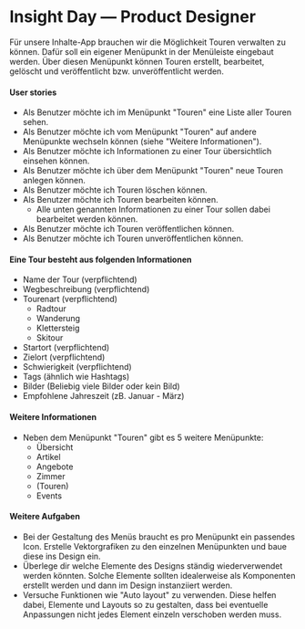 # Insight Day — Product Designer

Für unsere Inhalte-App brauchen wir die Möglichkeit Touren verwalten zu können.
Dafür soll ein eigener Menüpunkt in der Menüleiste eingebaut werden.
Über diesen Menüpunkt können Touren erstellt, bearbeitet, gelöscht und veröffentlicht bzw. unveröffentlicht werden.

#### User stories
* Als Benutzer möchte ich im Menüpunkt "Touren" eine Liste aller Touren sehen.
* Als Benutzer möchte ich vom Menüpunkt "Touren" auf andere Menüpunkte wechseln können (siehe "Weitere Informationen").
* Als Benutzer möchte ich Informationen zu einer Tour übersichtlich einsehen können.
* Als Benutzer möchte ich über dem Menüpunkt "Touren" neue Touren anlegen können.
* Als Benutzer möchte ich Touren löschen können.
* Als Benutzer möchte ich Touren bearbeiten können.
    * Alle unten genannten Informationen zu einer Tour sollen dabei bearbeitet werden können.
* Als Benutzer möchte ich Touren veröffentlichen können.
* Als Benutzer möchte ich Touren unveröffentlichen können.

#### Eine Tour besteht aus folgenden Informationen
* Name der Tour (verpflichtend)
* Wegbeschreibung (verpflichtend)
* Tourenart (verpflichtend)
    * Radtour
    * Wanderung
    * Klettersteig
    * Skitour
* Startort (verpflichtend)
* Zielort (verpflichtend)
* Schwierigkeit (verpflichtend)
* Tags (ähnlich wie Hashtags)
* Bilder (Beliebig viele Bilder oder kein Bild)
* Empfohlene Jahreszeit (zB. Januar - März)

#### Weitere Informationen
* Neben dem Menüpunkt "Touren" gibt es 5 weitere Menüpunkte:
    * Übersicht
    * Artikel
    * Angebote
    * Zimmer
    * (Touren)
    + Events

#### Weitere Aufgaben
* Bei der Gestaltung des Menüs braucht es pro Menüpunkt ein passendes Icon. Erstelle Vektorgrafiken zu den einzelnen Menüpunkten und baue diese ins Design ein.
* Überlege dir welche Elemente des Designs ständig wiederverwendet werden könnten. Solche Elemente sollten idealerweise als Komponenten erstellt werden und dann im Design instanziiert werden.
* Versuche Funktionen wie "Auto layout" zu verwenden. Diese helfen dabei, Elemente und Layouts so zu gestalten, dass bei eventuelle Anpassungen nicht jedes Element einzeln verschoben werden muss.
